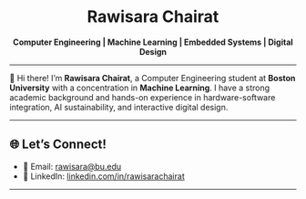 <h1 align="center">Rawisara Chairat</h1>
<p align="center">
  <b>Computer Engineering | Machine Learning | Embedded Systems | Digital Design</b>
</p>

---

🌟 Hi there! I’m **Rawisara Chairat**, a Computer Engineering student at **Boston University** with a concentration in **Machine Learning**. I have a strong academic background and hands-on experience in hardware-software integration, AI sustainability, and interactive digital design.  

---

## 🌐 **Let’s Connect!**  
- 📧 Email: [rawisara@bu.edu](mailto:rawisara@bu.edu)  
- 🔗 LinkedIn: [linkedin.com/in/rawisarachairat](https://linkedin.com/in/rawisarachairat)  

---
